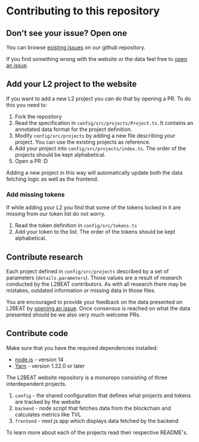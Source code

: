 # Contributing to this repository

## Don't see your issue? Open one

You can browse [existing issues](https://github.com/l2beat/l2beat/issues) on our github repository.

If you find something wrong with the website or the data feel free to [open an issue](https://github.com/l2beat/l2beat/issues/new).

## Add your L2 project to the website

If you want to add a new L2 project you can do that by opening a PR. To do this you need to:

1. Fork the repository
2. Read the specification in `config/src/projects/Project.ts`. It contains an annotated data format for the project definition.
3. Modify `config/src/projects` by adding a new file describing your project. You can use the existing projects as reference.
4. Add your project into `config/src/projects/index.ts`. The order of the projects should be kept alphabetical.
5. Open a PR :D

Adding a new project in this way will automatically update both the data fetching logic as well as the frontend.

### Add missing tokens

If while adding your L2 you find that some of the tokens locked in it are missing from our token list do not worry.

1. Read the token definition in `config/src/tokens.ts`
2. Add your token to the list. The order of the tokens should be kept alphabetical.

## Contribute research

Each project defined in `config/src/projects` described by a set of parameters (`details.parameters`). Those values are a result of research conducted by the L2BEAT contributors. As with all research there may be mistakes, outdated information or missing data in those files.

You are encouraged to provide your feedback on the data presented on L2BEAT by [opening an issue](https://github.com/l2beat/l2beat/issues/new). Once consensus is reached on what the data presented should be we also very much welcome PRs.

## Contribute code

Make sure that you have the required dependencies installed:

- [node.js](https://nodejs.org/en/) - version 14
- [Yarn](https://classic.yarnpkg.com/en/docs/install) - version 1.22.0 or later

The L2BEAT website repository is a monorepo consisting of three interdependent projects.

1. `config` - the shared configuration that defines what projects and tokens are tracked by the website
2. `backend` - node script that fetches data from the blockchain and calculates metrics like TVL
3. `frontend` - next.js app which displays data fetched by the backend

To learn more about each of the projects read their respective README's.
